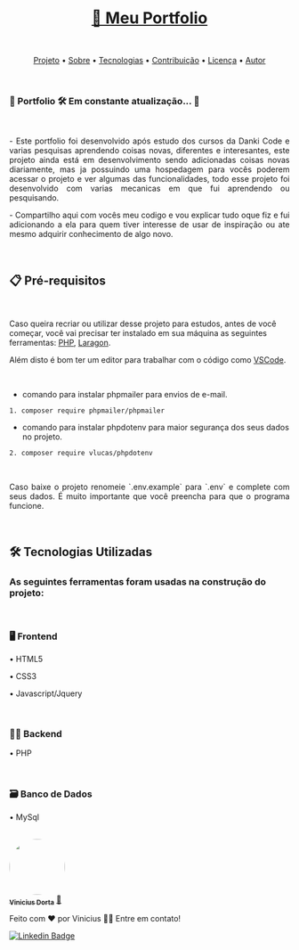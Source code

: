 <h1 align="center" class="project">
    <a href="https://viniciusdorta.com.br/">🔗 Meu Portfolio</a>
</h1>

<br />
<p align="center">
 <a href=".project">Projeto</a> •
 <a href=".sobre">Sobre</a> •
 <a href=".ferramentas">Tecnologias</a> • 
 <a href="#contribuicao">Contribuição</a> • 
 <a href="#licenc-a">Licença</a> • 
 <a href="#autor">Autor</a>
</p>

<br />
<h3 align="justify"> 
🚧  Portfolio 🛠 Em constante atualização...  🚧
</h3>

<br />
<p align="justify" class="sobre">- Este portfolio foi desenvolvido após estudo dos cursos da Danki Code e varias pesquisas aprendendo coisas novas, diferentes e interesantes, este projeto ainda está em desenvolvimento sendo adicionadas coisas novas diariamente, mas ja possuindo uma hospedagem para vocês poderem acessar o projeto e ver algumas das funcionalidades, todo esse projeto foi desenvolvido com varias mecanicas em que fui aprendendo ou pesquisando.</p>
<p align="justify">- Compartilho aqui com vocês meu codigo e vou explicar tudo oque fiz e fui adicionando a ela para quem tiver interesse de usar de inspiração ou ate mesmo adquirir conhecimento de algo novo.</p>

<br />
<h2>📋 Pré-requisitos</h2>

<br />
<p>Caso queira recriar ou utilizar desse projeto para estudos, antes de você começar, você vai precisar ter instalado em sua máquina as seguintes ferramentas:
<a href="https://www.php.net/downloads">PHP</a>, <a href="https://laragon.org/download/">Laragon</a>.</p>
<p>Além disto é bom ter um editor para trabalhar com o código como <a href="https://code.visualstudio.com/">VSCode</a>.</p>
<br />

* comando para instalar phpmailer para envios de e-mail.
```
1. composer require phpmailer/phpmailer
```

* comando para instalar phpdotenv para maior segurança dos seus dados no projeto.
```
2. composer require vlucas/phpdotenv
```

<br />
<p align="justify">Caso baixe o projeto renomeie `.env.example` para `.env` e complete com seus dados. É muito importante que você preencha para que o programa funcione.</p>

<br />
<h2 class=".tecnologias">🛠 Tecnologias Utilizadas</h2>
<h3>As seguintes ferramentas foram usadas na construção do projeto:</h3>

<br />
<h3>🖥 Frontend</h3>
<p>• HTML5</p>
<p>• CSS3</p>
<p>• Javascript/Jquery</p>

<br />
<h3>👨‍💻 Backend</h3>
<p>• PHP</p>

<br />
<h3>🗃 Banco de Dados</h3>
<p>• MySql</p>
<br />

<a href="https://viniciusdorta.com.br/">
 <img style="border-radius: 50%;" src="https://avatars.githubusercontent.com/u/69944075?s=400&u=48db8181c4a344684fd23c5b604b9828acad442d&v=4" width="100px;" alt=""/>
 <br />
 <sub><b>Vinicius Dorta</b></sub></a> <a href="https:/viniciusdorta.com.br/" title="Portfolio">🚀</a>
 
Feito com ❤️ por Vinicius 👋🏽 Entre em contato!

[![Linkedin Badge](https://img.shields.io/badge/-ViniciusDorta-blue?style=flat-square&logo=Linkedin&logoColor=white&link=https://www.linkedin.com/in/tgmarinho/)](https://www.linkedin.com/in/vinicius-dorta-4613951a3?trk=people-guest_people_search-card)
